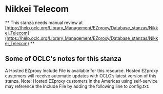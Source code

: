 # Nikkei Telecom
** This stanza needs manual review at [https://help.oclc.org/Library_Management/EZproxy/Database_stanzas/Nikkei_Telecom](https://help.oclc.org/Library_Management/EZproxy/Database_stanzas/Nikkei_Telecom) **

## Some of OCLC's notes for this stanza

A Hosted EZproxy Include File is available for this resource. Hosted EZproxy customers will receive automatic updates with OCLC&rsquo;s latest version of this stanza. Note: Hosted EZproxy customers in the Americas using self-service may reference the Include File by adding the following line to config.txt:

&nbsp;

&nbsp;
